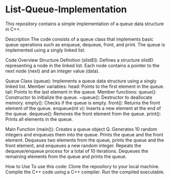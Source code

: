 # List-Queue-Implementation

This repository contains a simple implementation of a queue data structure in C++.

Description
The code consists of a queue class that implements basic queue operations such as enqueue, dequeue, front, and print. The queue is implemented using a singly linked list.

Code Overview
Structure Definition (slistEl):
Defines a structure slistEl representing a node in the linked list. Each node contains a pointer to the next node (next) and an integer value (data).

Queue Class (queue):
Implements a queue data structure using a singly linked list.
Member variables:
head: Points to the first element in the queue.
tail: Points to the last element in the queue.
Member functions:
queue(): Constructor to initialize the queue.
~queue(): Destructor to deallocate memory.
empty(): Checks if the queue is empty.
front(): Returns the front element of the queue.
enqueue(int v): Inserts a new element at the end of the queue.
dequeue(): Removes the front element from the queue.
print(): Prints all elements in the queue.

Main Function (main()):
Creates a queue object Q.
Generates 10 random integers and enqueues them into the queue.
Prints the queue and the front element.
Dequeues two elements from the queue, prints the queue and the front element, and enqueues a new random integer.
Repeats the dequeue/enqueue process for a total of 10 iterations.
Dequeues the remaining elements from the queue and prints the queue.

How to Use
To use this code:
Clone the repository to your local machine.
Compile the C++ code using a C++ compiler.
Run the compiled executable.
